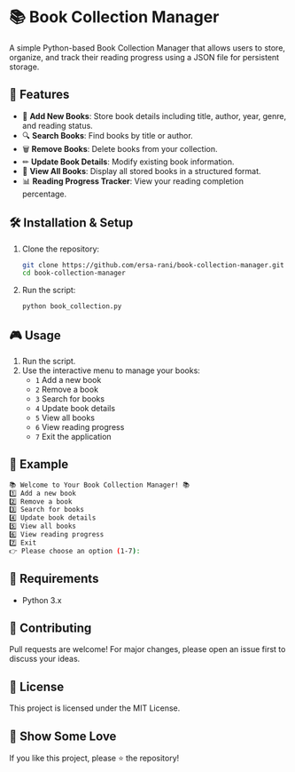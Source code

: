 # 📚 Book Collection Manager

A simple Python-based Book Collection Manager that allows users to store, organize, and track their reading progress using a JSON file for persistent storage.

## 🚀 Features

- 📖 **Add New Books**: Store book details including title, author, year, genre, and reading status.
- 🔍 **Search Books**: Find books by title or author.
- 🗑 **Remove Books**: Delete books from your collection.
- ✏ **Update Book Details**: Modify existing book information.
- 📖 **View All Books**: Display all stored books in a structured format.
- 📊 **Reading Progress Tracker**: View your reading completion percentage.

## 🛠 Installation & Setup

1. Clone the repository:
   ```sh
   git clone https://github.com/ersa-rani/book-collection-manager.git
   cd book-collection-manager
   ```
2. Run the script:
   ```sh
   python book_collection.py
   ```

## 🎮 Usage

1. Run the script.
2. Use the interactive menu to manage your books:
   - `1` Add a new book
   - `2` Remove a book
   - `3` Search for books
   - `4` Update book details
   - `5` View all books
   - `6` View reading progress
   - `7` Exit the application

## 📝 Example
```sh
📚 Welcome to Your Book Collection Manager! 📚
1️⃣ Add a new book
2️⃣ Remove a book
3️⃣ Search for books
4️⃣ Update book details
5️⃣ View all books
6️⃣ View reading progress
7️⃣ Exit
👉 Please choose an option (1-7):
```

## 🔧 Requirements
- Python 3.x

## 🤝 Contributing
Pull requests are welcome! For major changes, please open an issue first to discuss your ideas.

## 📜 License
This project is licensed under the MIT License.

## 🌟 Show Some Love
If you like this project, please ⭐ the repository!

